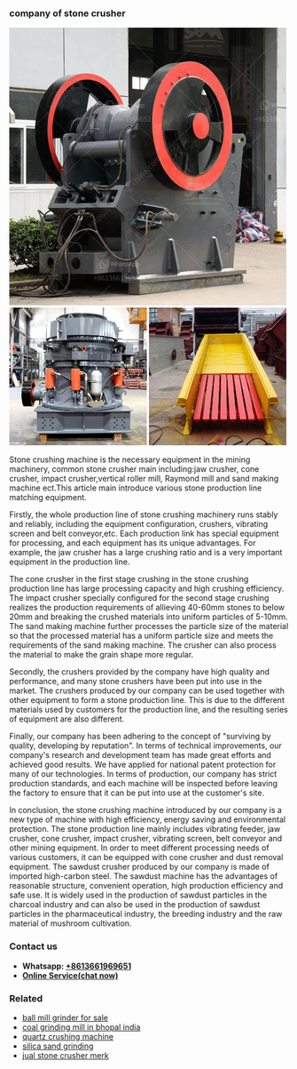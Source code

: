 <h3>company of stone crusher</h3><img src='1704791379.jpg' alt=''><p>Stone crushing machine is the necessary equipment in the mining machinery, common stone crusher main including:jaw crusher, cone crusher, impact crusher,vertical roller mill, Raymond mill and sand making machine ect.This article main introduce various stone production line matching equipment.</p><p>Firstly, the whole production line of stone crushing machinery runs stably and reliably, including the equipment configuration, crushers, vibrating screen and belt conveyor,etc. Each production link has special equipment for processing, and each equipment has its unique advantages. For example, the jaw crusher has a large crushing ratio and is a very important equipment in the production line.</p><p>The cone crusher in the first stage crushing in the stone crushing production line has large processing capacity and high crushing efficiency. The impact crusher specially configured for the second stage crushing realizes the production requirements of allieving 40-60mm stones to below 20mm and breaking the crushed materials into uniform particles of 5-10mm. The sand making machine further processes the particle size of the material so that the processed material has a uniform particle size and meets the requirements of the sand making machine. The crusher can also process the material to make the grain shape more regular.</p><p>Secondly, the crushers provided by the company have high quality and performance, and many stone crushers have been put into use in the market. The crushers produced by our company can be used together with other equipment to form a stone production line. This is due to the different materials used by customers for the production line, and the resulting series of equipment are also different.</p><p>Finally, our company has been adhering to the concept of "surviving by quality, developing by reputation". In terms of technical improvements, our company's research and development team has made great efforts and achieved good results. We have applied for national patent protection for many of our technologies. In terms of production, our company has strict production standards, and each machine will be inspected before leaving the factory to ensure that it can be put into use at the customer's site.</p><p>In conclusion, the stone crushing machine introduced by our company is a new type of machine with high efficiency, energy saving and environmental protection. The stone production line mainly includes vibrating feeder, jaw crusher, cone crusher, impact crusher, vibrating screen, belt conveyor and other mining equipment. In order to meet different processing needs of various customers, it can be equipped with cone crusher and dust removal equipment. The sawdust crusher produced by our company is made of imported high-carbon steel. The sawdust machine has the advantages of reasonable structure, convenient operation, high production efficiency and safe use. It is widely used in the production of sawdust particles in the charcoal industry and can also be used in the production of sawdust particles in the pharmaceutical industry, the breeding industry and the raw material of mushroom cultivation.</p><h3>Contact us</h3><ul><li><strong>Whatsapp:&nbsp;<a href="https://wa.me/8613661969651">+8613661969651</a></strong></li><li><a href="https://swt.shibang-china.com/?git&amp;zhl&amp;company of stone crusher"><strong>Online Service(chat now)</strong></a></li></ul><h3>Related</h3><ul><li><a href='ball mill grinder for sale.md'>ball mill grinder for sale</a></li><li><a href='coal grinding mill in bhopal india.md'>coal grinding mill in bhopal india</a></li><li><a href='quartz crushing machine.md'>quartz crushing machine</a></li><li><a href='silica sand grinding.md'>silica sand grinding</a></li><li><a href='jual stone crusher merk.md'>jual stone crusher merk</a></li></ul>
